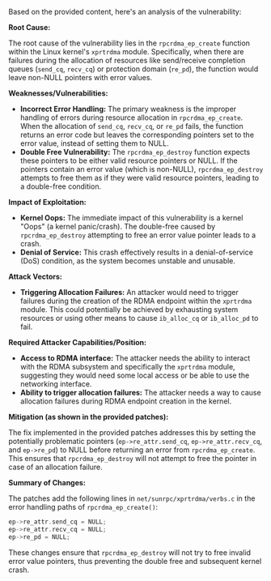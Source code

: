 Based on the provided content, here's an analysis of the vulnerability:

**Root Cause:**

The root cause of the vulnerability lies in the `rpcrdma_ep_create` function within the Linux kernel's `xprtrdma` module. Specifically, when there are failures during the allocation of resources like send/receive completion queues (`send_cq`, `recv_cq`) or protection domain (`re_pd`), the function would leave non-NULL pointers with error values.

**Weaknesses/Vulnerabilities:**

*   **Incorrect Error Handling:** The primary weakness is the improper handling of errors during resource allocation in `rpcrdma_ep_create`. When the allocation of `send_cq`, `recv_cq`, or `re_pd` fails, the function returns an error code but leaves the corresponding pointers set to the error value, instead of setting them to NULL.
*   **Double Free Vulnerability:** The `rpcrdma_ep_destroy` function expects these pointers to be either valid resource pointers or NULL. If the pointers contain an error value (which is non-NULL), `rpcrdma_ep_destroy` attempts to free them as if they were valid resource pointers, leading to a double-free condition.

**Impact of Exploitation:**

*   **Kernel Oops:** The immediate impact of this vulnerability is a kernel "Oops" (a kernel panic/crash). The double-free caused by `rpcrdma_ep_destroy` attempting to free an error value pointer leads to a crash.
*   **Denial of Service:** This crash effectively results in a denial-of-service (DoS) condition, as the system becomes unstable and unusable.

**Attack Vectors:**

*   **Triggering Allocation Failures:** An attacker would need to trigger failures during the creation of the RDMA endpoint within the `xprtrdma` module. This could potentially be achieved by exhausting system resources or using other means to cause `ib_alloc_cq` or `ib_alloc_pd` to fail.

**Required Attacker Capabilities/Position:**

*   **Access to RDMA interface:** The attacker needs the ability to interact with the RDMA subsystem and specifically the `xprtrdma` module, suggesting they would need some local access or be able to use the networking interface.
*   **Ability to trigger allocation failures:** The attacker needs a way to cause allocation failures during RDMA endpoint creation in the kernel.

**Mitigation (as shown in the provided patches):**

The fix implemented in the provided patches addresses this by setting the potentially problematic pointers (`ep->re_attr.send_cq`, `ep->re_attr.recv_cq`, and `ep->re_pd`) to NULL before returning an error from `rpcrdma_ep_create`. This ensures that `rpcrdma_ep_destroy` will not attempt to free the pointer in case of an allocation failure.

**Summary of Changes:**

The patches add the following lines in `net/sunrpc/xprtrdma/verbs.c` in the error handling paths of `rpcrdma_ep_create()`:
```c
ep->re_attr.send_cq = NULL;
ep->re_attr.recv_cq = NULL;
ep->re_pd = NULL;
```
These changes ensure that `rpcrdma_ep_destroy` will not try to free invalid error value pointers, thus preventing the double free and subsequent kernel crash.